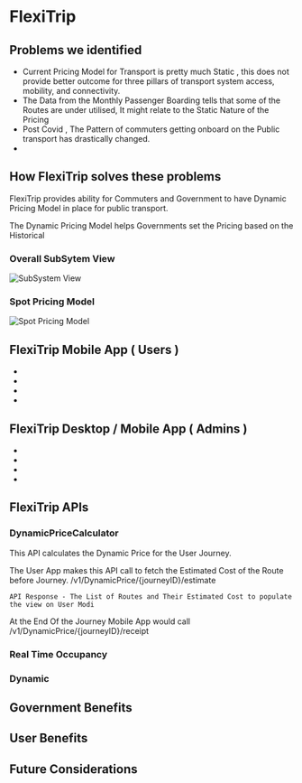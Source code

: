 # FlexiTrip

## Problems we identified
 * Current Pricing Model for Transport is pretty much Static , this does not provide better outcome for three pillars of transport system access, mobility, and connectivity.
 * The Data from the Monthly Passenger Boarding tells that some of the Routes are under utilised, It might relate to the Static Nature of the Pricing
 * Post Covid , The Pattern of commuters getting onboard on the Public transport has drastically changed. 
 * 
## How FlexiTrip solves these problems
 
 FlexiTrip provides ability for Commuters and Government to have Dynamic Pricing Model in place for public transport.
 
 The Dynamic Pricing Model helps Governments set the Pricing based on the Historical 

### Overall SubSytem View

![SubSystem View](https://user-images.githubusercontent.com/2278604/185772677-b544d4c1-3e91-471a-9b33-e1b5dcfb265c.png)

 ### Spot Pricing Model

![Spot Pricing Model](https://user-images.githubusercontent.com/2278604/185772665-903e8647-cf30-40b5-8b7e-79afc8207efa.png)

## FlexiTrip Mobile App ( Users )
*
*
*
*

## FlexiTrip Desktop / Mobile App ( Admins )
*
*
*
*
## FlexiTrip APIs

### DynamicPriceCalculator
 This API calculates the Dynamic Price for the User Journey.
 
 The User App  makes this API call to fetch the Estimated Cost of the Route before Journey.
    /v1/DynamicPrice/{journeyID}/estimate
    
    API Response - The List of Routes and Their Estimated Cost to populate the view on User Modi
    
 At the End Of the Journey Mobile App would call 
   /v1/DynamicPrice/{journeyID}/receipt
   
### Real Time Occupancy
### Dynamic 

## Government Benefits 

## User Benefits 

## Future Considerations
